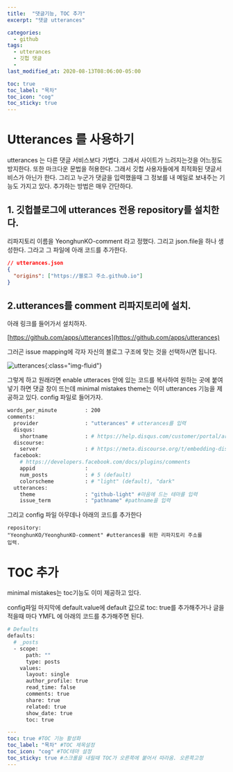 ```yaml
---
title:  "댓글기능, TOC 추가"
excerpt: "댓글 utterances"

categories:
  - github
tags:
  - utterances
  - 깃헙 댓글
  - 
last_modified_at: 2020-08-13T08:06:00-05:00

toc: true
toc_label: "목차"
toc_icon: "cog"
toc_sticky: true
---
```


# Utterances 를 사용하기

<p>utterances 는 다른 댓글 서비스보다 가볍다. 그래서 사이트가 느려지는것을 어느정도 방지한다. 또한 마크다운 문법을 허용한다. 그래서 깃헙 사용자들에게 최적화된 댓글서비스가 아닌가 한다. 그리고 누군가 댓글을 입력했을때 그 정보를 내 메일로 보내주는 기능도 가지고 있다. 추가하는 방법은 매우 간단하다.</p>

## 1. 깃헙블로그에 utterances 전용 repository를 설치한다.

<p>리파지토리 이름을 YeonghunKO-comment 라고 정했다. 그리고 json.file을 하나 생성한다. 그라고 그 파일에 아래 코드를 추가한다.</p>

```json
// utterances.json    
{
  "origins": ["https://블로그 주소.github.io"]
}
```

## 2.utterances를 comment 리파지토리에 설치.

<p>아래 링크를 들어가서 설치하자.</p>

 [https://github.com/apps/utterances](https://github.com/apps/utterances) 

<p>그러곤 issue mapping에 각자 자신의 블로그 구조에 맞는 것을 선택하시면 됩니다.</p>

![utterances](https://yeonghunko.github.io/assets/img/github-blog-start/utterances-issue.png){:class="img-fluid"}

<p>그렇게 하고 원래라면 enable utteraces 안에 있는 코드를 복사하여 원하는 곳에 붙여넣기 하면 댓글 창이 뜨는데 minimal mistakes theme는 이미 utterances 기능을 제공하고 있다. config 파일로 들어가자.</p>

```bash
words_per_minute         : 200
comments:
  provider               : "utterances" # utterances를 입력
  disqus:
    shortname            : # https://help.disqus.com/customer/portal/articles/466208-what-s-a-shortname-
  discourse:
    server               : # https://meta.discourse.org/t/embedding-discourse-comments-via-javascript/31963 , e.g.: meta.discourse.org
  facebook:
    # https://developers.facebook.com/docs/plugins/comments
    appid                :
    num_posts            : # 5 (default)
    colorscheme          : # "light" (default), "dark"
  utterances:
    theme                : "github-light" #마음에 드는 테마를 입력
    issue_term           : "pathname" #pathname을 입력
```
<p>그리고 config 파일 아무데나 아래의 코드를 추가한다</p>

<code class="highlighter-rouge">repository: "YeonghunKO/YeonghunKO-comment" #utterances를 위한 리파지토리 주소를 입력.</code>

# TOC 추가

<p>minimal mistakes는 toc기능도 이미 제공하고 있다.</p>

<p>config파일 마지막에 default.value에 default 값으로 toc: true를 추가해주거나 글을 적을때 마다 YMFL 에 아래의 코드를 추가해주면 된다.</p>

```bash
# Defaults
defaults:
  # _posts
  - scope:
      path: ""
      type: posts
    values:
      layout: single
      author_profile: true
      read_time: false
      comments: true
      share: true
      related: true
      show_date: true
      toc: true
```

```yml
---
toc: true #TOC 기능 활성화
toc_label: "목차" #TOC 제목설정
toc_icon: "cog" #TOC테마 설정
toc_sticky: true #스크롤을 내릴때 TOC가 오른쪽에 붙어서 따라옴. 오른쪽고정
---
```

<p></p>